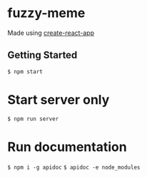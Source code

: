 # fuzzy-meme

Made using [create-react-app](https://github.com/facebookincubator/create-react-app)

## Getting Started

`$ npm start`

# Start server only
`$ npm run server`

# Run documentation
`$ npm i -g apidoc`
`$ apidoc -e node_modules`
